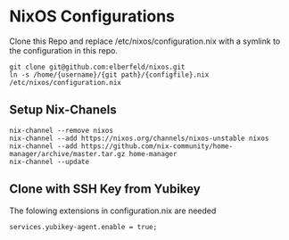 # NixOS Configurations

Clone this Repo and replace /etc/nixos/configuration.nix with a symlink to the configuration in this repo.

```
git clone git@github.com:elberfeld/nixos.git
ln -s /home/{username}/{git path}/{configfile}.nix /etc/nixos/configuration.nix 
```

## Setup Nix-Chanels

```
nix-channel --remove nixos
nix-channel --add https://nixos.org/channels/nixos-unstable nixos
nix-channel --add https://github.com/nix-community/home-manager/archive/master.tar.gz home-manager
nix-channel --update
```

## Clone with SSH Key from Yubikey 

The folowing extensions in configuration.nix are needed 

```
services.yubikey-agent.enable = true;
```

